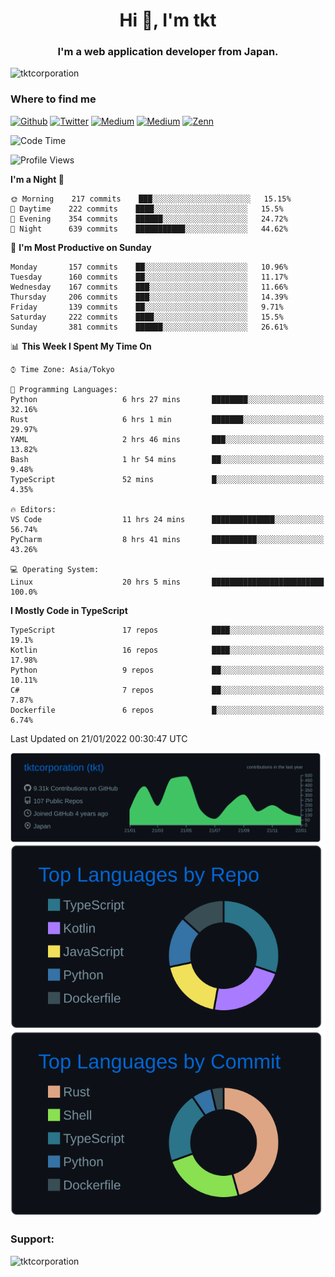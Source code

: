 <h1 align="center">Hi 👋, I'm tkt</h1>
<h3 align="center">I'm a web application developer from Japan.</h3>

<p align="left"> <img src="https://komarev.com/ghpvc/?username=tktcorporation&label=Profile%20views&color=0e75b6&style=flat" alt="tktcorporation" /> </p>

<h3>Where to find me</h3>
<p>
<a href="https://github.com/tktcorporation" target="_blank"><img alt="Github" src="https://img.shields.io/badge/GitHub-%2312100E.svg?&style=for-the-badge&logo=Github&logoColor=white" /></a>
<a href="https://twitter.com/tktcorporation" target="_blank"><img alt="Twitter" src="https://img.shields.io/badge/twitter-%231DA1F2.svg?&style=for-the-badge&logo=twitter&logoColor=white" /></a>
<a href="https://www.linkedin.com/in/tktcorporation" target="_blank"><img alt="Medium" src="https://img.shields.io/badge/linkdin-0a66c2.svg?&style=for-the-badge&logo=linkedin&logoColor=white" /></a>
<a href="https://qiita.com/tktcorporation" target="_blank"><img alt="Medium" src="https://img.shields.io/badge/qiita-55C500.svg?&style=for-the-badge&logo=qiita&logoColor=white" /></a>
<a href="https://zenn.dev/tktcorporation" target="_blank"><img alt="Zenn" src="https://img.shields.io/badge/Zenn-3EA8FF.svg?&style=for-the-badge&logo=Zenn&logoColor=white" /></a>
</p>
  
<!--START_SECTION:waka-->
![Code Time](http://img.shields.io/badge/Code%20Time-93%20hrs%2039%20mins-blue)

![Profile Views](http://img.shields.io/badge/Profile%20Views-1-blue)

**I'm a Night 🦉** 

```text
🌞 Morning    217 commits    ███░░░░░░░░░░░░░░░░░░░░░░   15.15% 
🌆 Daytime    222 commits    ████░░░░░░░░░░░░░░░░░░░░░   15.5% 
🌃 Evening    354 commits    ██████░░░░░░░░░░░░░░░░░░░   24.72% 
🌙 Night      639 commits    ███████████░░░░░░░░░░░░░░   44.62%

```
📅 **I'm Most Productive on Sunday** 

```text
Monday       157 commits    ██░░░░░░░░░░░░░░░░░░░░░░░   10.96% 
Tuesday      160 commits    ██░░░░░░░░░░░░░░░░░░░░░░░   11.17% 
Wednesday    167 commits    ███░░░░░░░░░░░░░░░░░░░░░░   11.66% 
Thursday     206 commits    ███░░░░░░░░░░░░░░░░░░░░░░   14.39% 
Friday       139 commits    ██░░░░░░░░░░░░░░░░░░░░░░░   9.71% 
Saturday     222 commits    ████░░░░░░░░░░░░░░░░░░░░░   15.5% 
Sunday       381 commits    ██████░░░░░░░░░░░░░░░░░░░   26.61%

```


📊 **This Week I Spent My Time On** 

```text
⌚︎ Time Zone: Asia/Tokyo

💬 Programming Languages: 
Python                   6 hrs 27 mins       ████████░░░░░░░░░░░░░░░░░   32.16% 
Rust                     6 hrs 1 min         ███████░░░░░░░░░░░░░░░░░░   29.97% 
YAML                     2 hrs 46 mins       ███░░░░░░░░░░░░░░░░░░░░░░   13.82% 
Bash                     1 hr 54 mins        ██░░░░░░░░░░░░░░░░░░░░░░░   9.48% 
TypeScript               52 mins             █░░░░░░░░░░░░░░░░░░░░░░░░   4.35%

🔥 Editors: 
VS Code                  11 hrs 24 mins      ██████████████░░░░░░░░░░░   56.74% 
PyCharm                  8 hrs 41 mins       ██████████░░░░░░░░░░░░░░░   43.26%

💻 Operating System: 
Linux                    20 hrs 5 mins       █████████████████████████   100.0%

```

**I Mostly Code in TypeScript** 

```text
TypeScript               17 repos            ████░░░░░░░░░░░░░░░░░░░░░   19.1% 
Kotlin                   16 repos            ████░░░░░░░░░░░░░░░░░░░░░   17.98% 
Python                   9 repos             ██░░░░░░░░░░░░░░░░░░░░░░░   10.11% 
C#                       7 repos             ██░░░░░░░░░░░░░░░░░░░░░░░   7.87% 
Dockerfile               6 repos             █░░░░░░░░░░░░░░░░░░░░░░░░   6.74%

```



 Last Updated on 21/01/2022 00:30:47 UTC
<!--END_SECTION:waka-->

[![](https://raw.githubusercontent.com/tktcorporation/tktcorporation/master/profile-summary-card-output/github_dark/0-profile-details.svg)](https://github.com/vn7n24fzkq/github-profile-summary-cards)
[![](https://raw.githubusercontent.com/tktcorporation/tktcorporation/master/profile-summary-card-output/github_dark/1-repos-per-language.svg)](https://github.com/vn7n24fzkq/github-profile-summary-cards) [![](https://raw.githubusercontent.com/tktcorporation/tktcorporation/master/profile-summary-card-output/github_dark/2-most-commit-language.svg)](https://github.com/vn7n24fzkq/github-profile-summary-cards)

<h3 align="left">Support:</h3>
<p><a href="https://www.buymeacoffee.com/tktcorporation"> <img align="left" src="https://cdn.buymeacoffee.com/buttons/v2/default-yellow.png" height="50" width="210" alt="tktcorporation" /></a></p><br><br>
